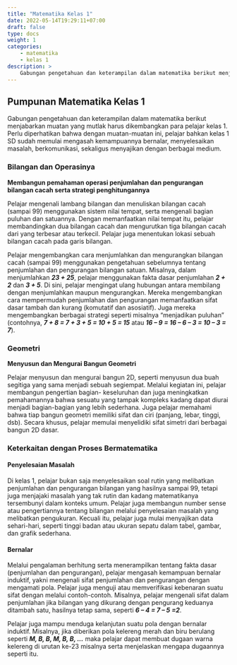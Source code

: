 ```yaml
---
title: "Matematika Kelas 1"
date: 2022-05-14T19:29:11+07:00
draft: false
type: docs
weight: 1
categories:
    - matematika
    - kelas 1
description: >
    Gabungan pengetahuan dan keterampilan dalam matematika berikut menjabarkan muatan yang mutlak harus dikembangkan para pelajar kelas Perlu diperhatikan bahwa dengan muatan-muatan ini, pelajar bahkan kelas 1 SD sudah memulai mengasah kemampuannya bernalar, menyelesaikan masalah, berkomunikasi, sekaligus menyajikan dengan berbagai medium.
---
```


## Pumpunan Matematika Kelas 1
Gabungan pengetahuan dan keterampilan dalam matematika berikut menjabarkan muatan yang mutlak harus dikembangkan para pelajar kelas 1. Perlu diperhatikan bahwa dengan muatan-muatan ini, pelajar bahkan kelas 1 SD sudah memulai mengasah kemampuannya bernalar, menyelesaikan masalah, berkomunikasi, sekaligus menyajikan dengan berbagai medium.

### Bilangan dan Operasinya
**Membangun pemahaman operasi penjumlahan dan pengurangan bilangan cacah serta strategi penghitungannya**

Pelajar mengenali lambang bilangan dan menuliskan bilangan cacah (sampai 99) menggunakan sistem nilai tempat, serta mengenali bagian puluhan dan satuannya. Dengan memanfaatkan nilai tempat itu, pelajar membandingkan dua bilangan cacah dan mengurutkan tiga bilangan cacah dari yang terbesar atau terkecil. Pelajar juga menentukan lokasi sebuah bilangan cacah pada garis bilangan.

Pelajar mengembangkan cara menjumlahkan dan mengurangkan bilangan cacah (sampai 99) menggunakan pengetahuan sebelumnya tentang penjumlahan dan pengurangan bilangan satuan. Misalnya, dalam menjumlahkan ***23 + 25***, pelajar menggunakan fakta dasar penjumlahan ***2 + 2*** dan ***3 + 5***. Di sini, pelajar mengingat ulang hubungan antara membilang dengan menjumlahkan maupun mengurangkan. Mereka mengembangkan cara mempermudah penjumlahan dan pengurangan memanfaatkan sifat dasar tambah dan kurang (komutatif dan asosiatif). Juga mereka mengembangkan berbagai strategi seperti misalnya “menjadikan puluhan” (contohnya, ***7 + 8 = 7 + 3 + 5 = 10 + 5 = 15*** atau ***16 – 9 = 16 – 6 – 3 = 10 – 3 = 7***).

### Geometri
**Menyusun dan Mengurai Bangun Geometri**

Pelajar menyusun dan mengurai bangun 2D, seperti menyusun dua buah segitiga yang sama menjadi sebuah segiempat. Melalui kegiatan ini, pelajar membangun pengertian bagian- keseluruhan dan juga meningkatkan pemahamannya bahwa sesuatu yang tampak kompleks kadang dapat diurai menjadi bagian-bagian yang lebih sederhana. Juga pelajar memahami bahwa tiap bangun geometri memiliki sifat dan ciri (panjang, lebar, tinggi, dsb). Secara khusus, pelajar memulai menyelidiki sifat simetri dari berbagai bangun 2D dasar.

### Keterkaitan dengan Proses Bermatematika
#### Penyelesaian Masalah
Di kelas 1, pelajar bukan saja menyelesaikan soal rutin yang melibatkan penjumlahan dan pengurangan bilangan yang hasilnya sampai 99, tetapi juga menjajaki masalah yang tak rutin dan kadang matematikanya tersembunyi dalam konteks umum. Pelajar juga membangun number sense atau pengertiannya tentang bilangan melalui penyelesaian masalah yang melibatkan pengukuran. Kecuali itu, pelajar juga mulai menyajikan data sehari-hari, seperti tinggi badan atau ukuran sepatu dalam tabel, gambar, dan grafik sederhana.
#### Bernalar
Melalui pengalaman berhitung serta menerampilkan tentang fakta dasar (penjumlahan dan pengurangan), pelajar mengasah kemampuan bernalar induktif, yakni mengenali sifat penjumlahan dan pengurangan dengan mengamati pola. Pelajar juga menguji atau memverifikasi kebenaran suatu sifat dengan melalui contoh-contoh. Misalnya, pelajar mengenali sifat dalam penjumlahan jika bilangan yang dikurang dengan pengurang keduanya ditambah satu, hasilnya tetap sama, seperti ***6 – 4 = 7 – 5 =2***.

Pelajar juga mampu menduga kelanjutan suatu pola dengan bernalar induktif. Misalnya, jika diberikan pola kelereng merah dan biru berulang seperti ***M, B, B, M, B, B, ...*** maka pelajar dapat membuat dugaan warna kelereng di urutan ke-23 misalnya serta menjelaskan mengapa dugaannya seperti itu.
